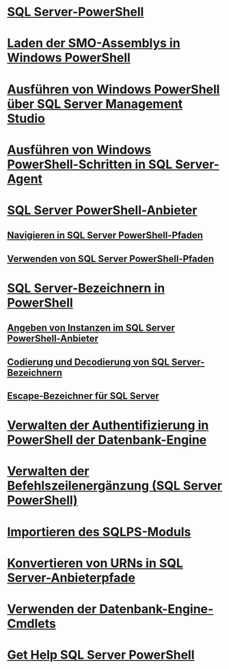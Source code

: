 # [SQL Server-PowerShell](sql-server-powershell.md)
# [Laden der SMO-Assemblys in Windows PowerShell](load-the-smo-assemblies-in-windows-powershell.md)
# [Ausführen von Windows PowerShell über SQL Server Management Studio](run-windows-powershell-from-sql-server-management-studio.md)
# [Ausführen von Windows PowerShell-Schritten in SQL Server-Agent](run-windows-powershell-steps-in-sql-server-agent.md)
# [SQL Server PowerShell-Anbieter](sql-server-powershell-provider.md)
## [Navigieren in SQL Server PowerShell-Pfaden](navigate-sql-server-powershell-paths.md)
## [Verwenden von SQL Server PowerShell-Pfaden](work-with-sql-server-powershell-paths.md)
# [SQL Server-Bezeichnern in PowerShell](sql-server-identifiers-in-powershell.md)
## [Angeben von Instanzen im SQL Server PowerShell-Anbieter](specify-instances-in-the-sql-server-powershell-provider.md)
## [Codierung und Decodierung von SQL Server-Bezeichnern](encode-and-decode-sql-server-identifiers.md)
## [Escape-Bezeichner für SQL Server](escape-sql-server-identifiers.md)
# [Verwalten der Authentifizierung in PowerShell der Datenbank-Engine](manage-authentication-in-database-engine-powershell.md)
# [Verwalten der Befehlszeilenergänzung (SQL Server PowerShell)](manage-tab-completion-sql-server-powershell.md)
# [Importieren des SQLPS-Moduls](../database-engine/import-the-sqlps-module.md)
# [Konvertieren von URNs in SQL Server-Anbieterpfade](../database-engine/convert-urns-to-sql-server-provider-paths.md)
# [Verwenden der Datenbank-Engine-Cmdlets](../database-engine/use-the-database-engine-cmdlets.md)
# [Get Help SQL Server PowerShell](../database-engine/get-help-sql-server-powershell.md)

